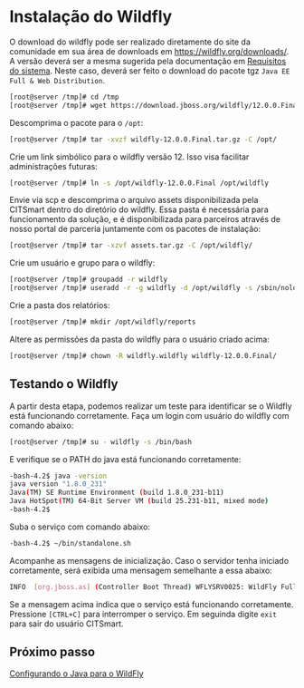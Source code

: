 # Instalação do Wildfly

O download do wildfly pode ser realizado diretamente do site da comunidade em sua área de downloads em https://wildfly.org/downloads/. A versão deverá ser a mesma sugerida pela documentação em [Requisitos do sistema](system-requirements.html). Neste caso, deverá ser feito o download do pacote tgz `Java EE Full & Web Distribution`.

```sh
[root@server /tmp]# cd /tmp
[root@server /tmp]# wget https://download.jboss.org/wildfly/12.0.0.Final/wildfly-12.0.0.Final.tar.gz
```
Descomprima o pacote para o `/opt`:

```sh
[root@server /tmp]# tar -xvzf wildfly-12.0.0.Final.tar.gz -C /opt/
```
Crie um link simbólico para o wildfly versão 12. Isso visa facilitar administrações futuras:

```sh
[root@server /tmp]# ln -s /opt/wildfly-12.0.0.Final /opt/wildfly
```

Envie via scp e descomprima o arquivo assets disponibilizada pela CITSmart dentro do diretório do wildfly. Essa pasta é necessária para funcionamento da solução, e é disponibilizada para parceiros através de nosso portal de parceria juntamente com os pacotes de instalação:

```sh
[root@server /tmp]# tar -xzvf assets.tar.gz -C /opt/wildfly/
```

Crie um usuário e grupo para o wildfly:

```sh
[root@server /tmp]# groupadd -r wildfly
[root@server /tmp]# useradd -r -g wildfly -d /opt/wildfly -s /sbin/nologin wildfly
```

Crie a pasta dos relatórios:

```sh
[root@server /tmp]# mkdir /opt/wildfly/reports
```

Altere as permissões da pasta do wildfly para o usuário criado acima:

```sh
[root@server /tmp]# chown -R wildfly.wildfly wildfly-12.0.0.Final/
```
## Testando o Wildfly

A partir desta etapa, podemos realizar um teste para identificar se o Wildfly está funcionando corretamente. Faça um login com usuário do wildfly com comando abaixo:

```sh
[root@server /tmp]# su - wildfly -s /bin/bash
```

E verifique se o PATH do java está funcionando corretamente:

```sh
-bash-4.2$ java -version
java version "1.8.0_231"
Java(TM) SE Runtime Environment (build 1.8.0_231-b11)
Java HotSpot(TM) 64-Bit Server VM (build 25.231-b11, mixed mode)
-bash-4.2$
```

Suba o serviço com comando abaixo:

```sh
-bash-4.2$ ~/bin/standalone.sh
```

Acompanhe as mensagens de inicialização. Caso o servidor tenha iniciado corretamente, será exibida uma mensagem semelhante a essa abaixo:

```sh
INFO  [org.jboss.as] (Controller Boot Thread) WFLYSRV0025: WildFly Full 12.0.0.Final (WildFly Core 4.0.0.Final) started in 3762ms - Started 292 of 513 services (308 services are lazy, passive or on-demand)
```

Se a mensagem acima indica que o serviço está funcionando corretamente. Pressione `[CTRL+C]` para interromper o serviço. Em seguinda digite `exit` para sair do usuário CITSmart.

## Próximo passo

[Configurando o Java para o WildFly][1]

[1]:/pt-br/citsmart-platform-8/get-started/installation-and-upgrade/perform-installation/conf-java-for-wildfly.html
